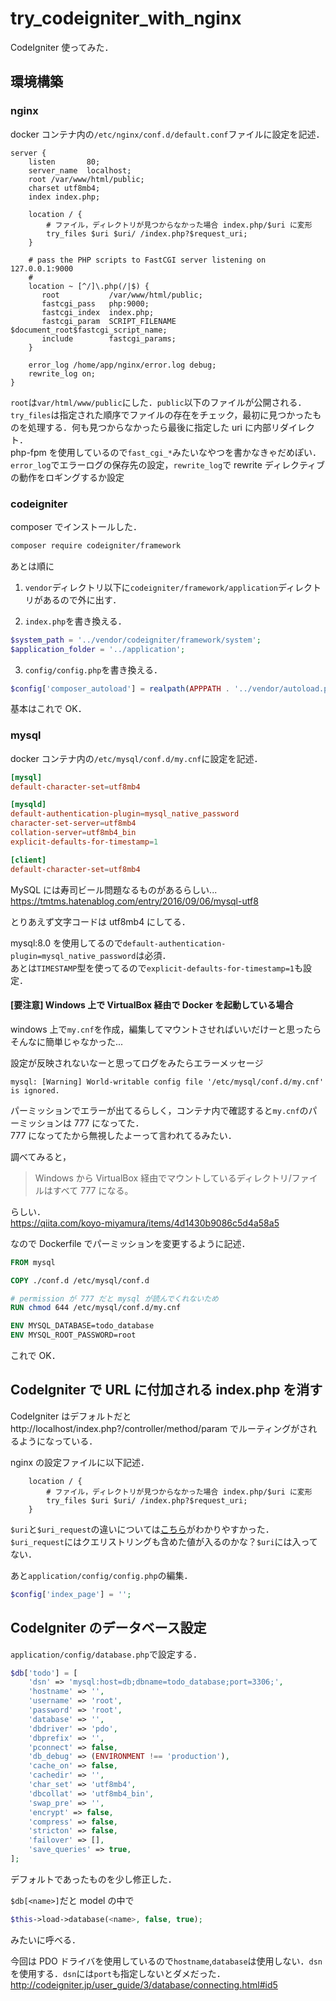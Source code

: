 # try_codeigniter_with_nginx

CodeIgniter 使ってみた．

## 環境構築

### nginx

docker コンテナ内の`/etc/nginx/conf.d/default.conf`ファイルに設定を記述．

```nginx
server {
    listen       80;
    server_name  localhost;
    root /var/www/html/public;
    charset utf8mb4;
    index index.php;

    location / {
        # ファイル，ディレクトリが見つからなかった場合 index.php/$uri に変形
        try_files $uri $uri/ /index.php?$request_uri;
    }

    # pass the PHP scripts to FastCGI server listening on 127.0.0.1:9000
    #
    location ~ [^/]\.php(/|$) {
       root           /var/www/html/public;
       fastcgi_pass   php:9000;
       fastcgi_index  index.php;
       fastcgi_param  SCRIPT_FILENAME  $document_root$fastcgi_script_name;
       include        fastcgi_params;
    }

    error_log /home/app/nginx/error.log debug;
    rewrite_log on;
}
```

`root`は`var/html/www/public`にした．`public`以下のファイルが公開される．  
`try_files`は指定された順序でファイルの存在をチェック，最初に見つかったものを処理する．何も見つからなかったら最後に指定した uri に内部リダイレクト．  
php-fpm を使用しているので`fast_cgi_*`みたいなやつを書かなきゃだめぽい．  
`error_log`でエラーログの保存先の設定，`rewrite_log`で rewrite ディレクティブの動作をロギングするか設定

### codeigniter

composer でインストールした．

```bash
composer require codeigniter/framework
```

あとは順に

1. `vendor`ディレクトリ以下に`codeigniter/framework/application`ディレクトリがあるので外に出す．

1. `index.php`を書き換える．

```php
$system_path = '../vendor/codeigniter/framework/system';
$application_folder = '../application';
```

3. `config/config.php`を書き換える．

```php
$config['composer_autoload'] = realpath(APPPATH . '../vendor/autoload.php');
```

基本はこれで OK．

### mysql

docker コンテナ内の`/etc/mysql/conf.d/my.cnf`に設定を記述．

```cnf
[mysql]
default-character-set=utf8mb4

[mysqld]
default-authentication-plugin=mysql_native_password
character-set-server=utf8mb4
collation-server=utf8mb4_bin
explicit-defaults-for-timestamp=1

[client]
default-character-set=utf8mb4
```

MySQL には寿司ビール問題なるものがあるらしい...  
https://tmtms.hatenablog.com/entry/2016/09/06/mysql-utf8

とりあえず文字コードは utf8mb4 にしてる．

mysql:8.0 を使用してるので`default-authentication-plugin=mysql_native_password`は必須．  
あとは`TIMESTAMP`型を使ってるので`explicit-defaults-for-timestamp=1`も設定．

#### [要注意] Windows 上で VirtualBox 経由で Docker を起動している場合

windows 上で`my.cnf`を作成，編集してマウントさせればいいだけーと思ったらそんなに簡単じゃなかった...

設定が反映されないなーと思ってログをみたらエラーメッセージ

```shell
mysql: [Warning] World-writable config file '/etc/mysql/conf.d/my.cnf' is ignored.
```

パーミッションでエラーが出てるらしく，コンテナ内で確認すると`my.cnf`のパーミッションは 777 になってた．  
777 になってたから無視したよーって言われてるみたい．

調べてみると，

> Windows から VirtualBox 経由でマウントしているディレクトリ/ファイルはすべて 777 になる。

らしい．  
https://qiita.com/koyo-miyamura/items/4d1430b9086c5d4a58a5

なので Dockerfile でパーミッションを変更するように記述．

```dockerfile
FROM mysql

COPY ./conf.d /etc/mysql/conf.d

# permission が 777 だと mysql が読んでくれないため
RUN chmod 644 /etc/mysql/conf.d/my.cnf

ENV MYSQL_DATABASE=todo_database
ENV MYSQL_ROOT_PASSWORD=root
```

これで OK．

## CodeIgniter で URL に付加される index.php を消す

CodeIgniter はデフォルトだとhttp://localhost/index.php?/controller/method/param
でルーティングがされるようになっている．

nginx の設定ファイルに以下記述．

```nginx
    location / {
        # ファイル，ディレクトリが見つからなかった場合 index.php/$uri に変形
        try_files $uri $uri/ /index.php?$request_uri;
    }
```

`$uri`と`$uri_request`の違いについては[こちら](http://vatchcjplog.blog.shinobi.jp/nginx/%E3%80%90nginx%E3%80%91%E3%83%A1%E3%83%A2%EF%BC%9A%E3%82%AF%E3%82%A8%E3%83%AA%E3%82%92%E9%99%A4%E5%A4%96%E3%81%97%E3%81%9F%E3%83%AA%E3%82%AF%E3%82%A8%E3%82%B9%E3%83%88uri)がわかりやすかった．  
`$uri_request`にはクエリストリングも含めた値が入るのかな？`$uri`には入ってない．

あと`application/config/config.php`の編集．

```php
$config['index_page'] = '';
```

## CodeIgniter のデータベース設定

`application/config/database.php`で設定する．

```php
$db['todo'] = [
    'dsn' => 'mysql:host=db;dbname=todo_database;port=3306;',
    'hostname' => '',
    'username' => 'root',
    'password' => 'root',
    'database' => '',
    'dbdriver' => 'pdo',
    'dbprefix' => '',
    'pconnect' => false,
    'db_debug' => (ENVIRONMENT !== 'production'),
    'cache_on' => false,
    'cachedir' => '',
    'char_set' => 'utf8mb4',
    'dbcollat' => 'utf8mb4_bin',
    'swap_pre' => '',
    'encrypt' => false,
    'compress' => false,
    'stricton' => false,
    'failover' => [],
    'save_queries' => true,
];
```

デフォルトであったものを少し修正した．

`$db[<name>]`だと model の中で

```php
$this->load->database(<name>, false, true);
```

みたいに呼べる．

今回は PDO ドライバを使用しているので`hostname`,`database`は使用しない．`dsn`を使用する．`dsn`には`port`も指定しないとダメだった．  
http://codeigniter.jp/user_guide/3/database/connecting.html#id5
